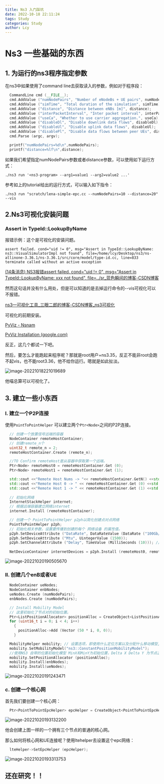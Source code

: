 ```yaml
---
title: Ns3 入门踩坑
date: 2022-10-18 22:11:24
tags: Study
categories: Study
author: Lcy
---
```


# Ns3 一些基础的东西

## 1. 为运行的ns3程序指定参数

在ns3中如果使用了command line去获取读入的参数，例如对于程序段：

```C++
  CommandLine cmd (__FILE__);
  cmd.AddValue ("numNodePairs", "Number of eNodeBs + UE pairs", numNodePairs);
  cmd.AddValue ("simTime", "Total duration of the simulation", simTime);
  cmd.AddValue ("distance", "Distance between eNBs [m]", distance);
  cmd.AddValue ("interPacketInterval", "Inter packet interval", interPacketInterval);
  cmd.AddValue ("useCa", "Whether to use carrier aggregation.", useCa);
  cmd.AddValue ("disableDl", "Disable downlink data flows", disableDl);
  cmd.AddValue ("disableUl", "Disable uplink data flows", disableUl);
  cmd.AddValue ("disablePl", "Disable data flows between peer UEs", disablePl);
  cmd.Parse (argc, argv);

  printf("numNodePairs=%d\n",numNodePairs);  
  printf("distance=%lf\n",distance);
```

如果我们希望指定numNodePairs参数或者distance参数，可以使用如下运行方式：

```shell
./ns3 run '<ns3-program> --arg1=value1 --arg2=value2 ...'
```

参考如上的tutorial给出的运行方式，可以输入如下指令：

```shell
./ns3 run "scratch/lena-simple-epc.cc --numNodePairs=10 --distance=20" --vis
```



## 2.Ns3可视化安装问题

### Assert in TypeId::LookupByName

报错示例：这个是可视化的安装问题。

```shell
assert failed. cond="uid != 0", msg="Assert in TypeId::LookupByName: ns3::VisualSimulatorImpl not found", file=/home/lcy/Desktop/ns3/ns-allinone-3.36.1/ns-3.36.1/src/core/model/type-id.cc, line=833
terminate called without an active exception
```

[(14条消息) NS3报错assert failed. cond="uid != 0", msg="Assert in TypeId::LookupByName: xxx not found", file=../sr_蓝色瞬间的博客-CSDN博客](https://blog.csdn.net/easonchenys/article/details/42419445)

然而这句话并没有什么用处，但是可以知道的是去掉运行命令的--vis可视化可以不报错。

[ns3—可视化工具_三眼二郎的博客-CSDN博客_ns3可视化](https://blog.csdn.net/a6333230/article/details/108296948)

可视化的前期安装。

[PyViz - Nsnam](https://www.nsnam.org/mediawiki/index.php/PyViz#current_ns-3)

[PyViz Installation (google.com)](https://groups.google.com/g/ns-3-users/c/2jTS4vDnsks/m/MnCuHwmcBQAJ)

反正，这几个都试一下吧。



然后，要怎么才能跑起来程序呢？那就是root用户+ns3.35，反正不能非root会跑不起vis，也不能root3.36，他不给你运行。嗯就是如此扯淡。

![image-20221018221019689](https://luochengyu.oss-cn-beijing.aliyuncs.com/img/image-20221018221019689.png)

他喵总算可以可视化了。

## 3. 建立一些小东西

### I. 建立一个P2P连接

使用`PointToPointHelper` 可以建立两个`Ptr<Node>`之间的P2P连接。

```C++
  // 创建一个放置信号远端的容器
  NodeContainer remoteHostContainer;
  // 创建remote_n个
  uint32_t remote_n = 2;
  remoteHostContainer.Create (remote_n);

  //TO Confirm remoteHost是从容器中获取第一个远端。
  Ptr<Node> remoteHost0 = remoteHostContainer.Get (0);
  Ptr<Node> remoteHost1 = remoteHostContainer.Get (1);

  std::cout <<"Remote Host Nums -> "<< remoteHostContainer.GetN() <<std::endl;
  std::cout <<"Remote Host 0 -> " << remoteHostContainer.Get (0) <<std::endl;
  std::cout <<"Remote Host 1 -> " << remoteHostContainer.Get (1) <<std::endl;
  
  // 初始化网络
  InternetStackHelper internet;
  // 根据远端容器建立网络internet
  internet.Install (remoteHostContainer);

  // 创建一个 PointToPointHelper p2ph以简化创建点对点网络
  PointToPointHelper p2ph;
  // 初始化相关参数，设置要传播到创建的每个 网络设备 的属性值。
  p2ph.SetDeviceAttribute ("DataRate", DataRateValue (DataRate ("100Gb/s")));
  p2ph.SetDeviceAttribute ("Mtu", UintegerValue (1500));
  p2ph.SetChannelAttribute ("Delay", TimeValue (MilliSeconds (10))); // 10ms 延时
  
  NetDeviceContainer internetDevices = p2ph.Install (remoteHost0, remoteHost1);
```



![image-20221020190505670](https://luochengyu.oss-cn-beijing.aliyuncs.com/img/image-20221020190505670.png)

### II. 创建几个enB或者UE

```C++
  NodeContainer ueNodes;
  NodeContainer enbNodes;
  ueNodes.Create (numNodePairs);
  enbNodes.Create (numNodePairs);

  // Install Mobility Model
  // 这里初始化了节点对的初始位置。
  Ptr<ListPositionAllocator> positionAlloc = CreateObject<ListPositionAllocator> ();
  for (uint16_t i = 0; i < 4; i++)
    {
      positionAlloc->Add (Vector (50 * i, 0, 0));
    }

  MobilityHelper mobility; // 设置选项，即使用什么定位方案以及分配什么移动模型,将助手应用到 NodeContainer 以定位节点并为其分配移动模型
  mobility.SetMobilityModel("ns3::ConstantPositionMobilityModel");
  //使用NS3 自带的位置初始化模型 MinX和MinY为初始位置，Delta X Delta Y 为节点之间的间距，Gridwidth为每行节点数目，layoutType为布局方式
  mobility.SetPositionAllocator (positionAlloc);
  mobility.Install(enbNodes);
  mobility.Install(ueNodes);

```



![image-20221020191243471](https://luochengyu.oss-cn-beijing.aliyuncs.com/img/image-20221020191243471.png)

### c. 创建一个核心网

首先我们要创建一个核心网：

```C++
  Ptr<PointToPointEpcHelper> epcHelper = CreateObject<PointToPointEpcHelper> ();
```

![image-20221020193132200](https://luochengyu.oss-cn-beijing.aliyuncs.com/img/image-20221020193132200.png)

他会创建上图一样的一个拥有三个节点的普通的核心网。

那么如何将核心网和UE连接呢？使用ltehelper去设置这个epc网络：

```C++
  lteHelper->SetEpcHelper (epcHelper);
```

![image-20221020193313753](https://luochengyu.oss-cn-beijing.aliyuncs.com/img/image-20221020193313753.png)

## 还在研究！！
